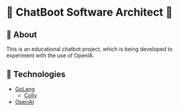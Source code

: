 # 🤖 ChatBoot Software Architect 🏰

## 📖 About
This is an educational chatbot project, which is being developed to experiment with the use of OpenIA. 

## 🚀 Technologies
- [GoLang](https://golang.org/)
  - [Colly](https://github.com/gocolly/colly)
- [OpenAI](https://openai.com/)

